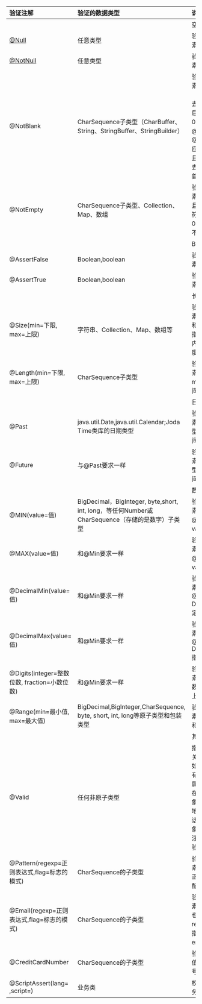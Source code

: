 

| 验证注解 | 验证的数据类型 | 说明 |
| :--- | :--- | :--- |
|  |  | 空检查 |
| [@Null](https://my.oschina.net/u/561366) | 任意类型 | 验证注解的元素值是null |
| [@NotNull](https://my.oschina.net/notnull) | 任意类型 | 验证注解的元素不是null |
| @NotBlank | CharSequence子类型（CharBuffer、String、StringBuffer、StringBuilder） | 验证注解的元素值不为空（不为null、去除首尾空格后长度不为0），不同于@NotEmpty，@NotBlank只应用于字符串且在比较时会去除字符串的首尾空格 |
| @NotEmpty | CharSequence子类型、Collection、Map、数组 | 验证注解的元素值不为null且不为空（字符串长度不为0、集合大小不为0） |
|  |  | Boolean检查 |
| @AssertFalse | Boolean,boolean | 验证注解的元素值是false |
| @AssertTrue | Boolean,boolean | 验证注解的元素值是true |
|  |  | 长度检查 |
| @Size\(min=下限, max=上限\) | 字符串、Collection、Map、数组等 | 验证注解的元素值的在min和max（包含）指定区间之内，如字符长度、集合大小 |
| @Length\(min=下限, max=上限\) | CharSequence子类型 | 验证注解的元素值长度在min和max区间内 |
|  |  | 日期检查 |
| @Past | java.util.Date,java.util.Calendar;Joda Time类库的日期类型 | 验证注解的元素值（日期类型）比当前时间早 |
| @Future | 与@Past要求一样 | 验证注解的元素值（日期类型）比当前时间晚 |
|  |  | 数值检查 |
| @MIN\(value=值\) | BigDecimal，BigInteger, byte,short, int, long，等任何Number或CharSequence（存储的是数字）子类型 | 验证注解的元素值大于等于@Min指定的value值 |
| @MAX\(value=值\) | 和@Min要求一样 | 验证注解的元素值小于等于@Max指定的value值 |
| @DecimalMin\(value=值\) | 和@Min要求一样 | 验证注解的元素值大于等于@ DecimalMin指定的value值 |
| @DecimalMax\(value=值\) | 和@Min要求一样 | 验证注解的元素值小于等于@ DecimalMax指定的value值 |
| @Digits\(integer=整数位数, fraction=小数位数\) | 和@Min要求一样 | 验证注解的元素值的整数位数和小数位数上限 |
| @Range\(min=最小值, max=最大值\) | BigDecimal,BigInteger,CharSequence, byte, short, int, long等原子类型和包装类型 | 验证注解的元素值在最小值和最大值之间 |
|  |  | 其他检查 |
| @Valid | 任何非原子类型 | 指定递归验证关联的对象；如用户对象中有个地址对象属性，如果想在验证用户对象时一起验证地址对象的话，在地址对象上加@Valid注解即可级联验证 |
| @Pattern\(regexp=正则表达式,flag=标志的模式\) | CharSequence的子类型 | 验证注解的元素值与指定的正则表达式匹配 |
| @Email\(regexp=正则表达式,flag=标志的模式\) | CharSequence的子类型 | 验证注解的元素值是Email，也可以通过regexp和flag指定自定义的email格式 |
| @CreditCardNumber | CharSequence的子类型 | 验证注解元素值是信用卡卡号 |
| @ScriptAssert\(lang= ,script=\) | 业务类 | 校验复杂的业务逻辑 |



